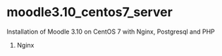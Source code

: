 # moodle3.10_centos7_server

Installation of Moodle 3.10 on CentOS 7 with Nginx, Postgresql and PHP

1. Nginx
